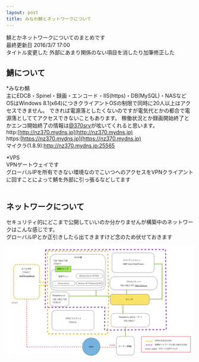 ```yaml
---
layout: post
title: みなわ鯖とネットワークについて
---
```


鯖とかネットワークについてのまとめです<br>
最終更新日 2016/3/7 17:00<br> 
タイトル変更した 外部にあまり関係のない項目を消したり加筆修正した<br>

##  鯖について<br>
*みなわ鯖<br>
主にEDCB・Spinel・録画・エンコード・IIS(https)・DB(MySQL)・NASなど<br>
OSはWindows 8.1(x64)につきクライアントOSの制限で同時に20人以上はアクセスできません。
できれば電源落としたくないのですが電気代とかの都合で電源落としててアクセスできないこともあります。
稼働状況とか録画開始終了とかエンコ開始終了の情報は[@370srv](https://twitter.com/370srv)が呟いてくれると思います。<br>
http:[http://nz370.mydns.jp](http://nz370.mydns.jp)<br>
https:[https://nz370.mydns.jp](https://nz370.mydns.jp)<br>
マイクラ(1.8.9):http://nz370.mydns.jp:25565<br>

*VPS<br>
VPNゲートウェイです<br>
グローバルIPを所有できない環境なのでこいつへのアクセスをVPNクライアントに回すことによって鯖を外部に引っ張るなどしてます<br><br>

##  ネットワークについて
セキュリティ的にどこまで公開していいのか分かりませんが構築中のネットワークはこんな感じです。<br>
グローバルIPとか正引きしたら出てきますけど念のため伏せておきます<br>

![network](/images/Cbn2EZgUAAAFgDl.png "network")
